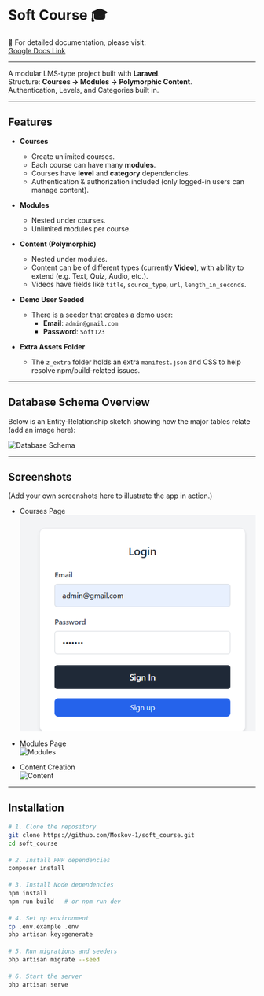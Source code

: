 # Soft Course 🎓

📄 For detailed documentation, please visit:  
[Google Docs Link](https://docs.google.com/document/d/1FP5s-sI_pZK77Wj_PrvnBFeeO8xUgKsymHRq46jwEyw/edit?usp=sharing)

---

A modular LMS-type project built with **Laravel**.  
Structure: **Courses → Modules → Polymorphic Content**.  
Authentication, Levels, and Categories built in.  

---

## Features

- **Courses**  
  - Create unlimited courses.  
  - Each course can have many **modules**.  
  - Courses have **level** and **category** dependencies.  
  - Authentication & authorization included (only logged-in users can manage content).  

- **Modules**  
  - Nested under courses.  
  - Unlimited modules per course.  

- **Content (Polymorphic)**  
  - Nested under modules.  
  - Content can be of different types (currently **Video**), with ability to extend (e.g. Text, Quiz, Audio, etc.).  
  - Videos have fields like `title`, `source_type`, `url`, `length_in_seconds`.  

- **Demo User Seeded**  
  - There is a seeder that creates a demo user:  
    - **Email**: `admin@gmail.com`  
    - **Password**: `Soft123`  

- **Extra Assets Folder**  
  - The `z_extra` folder holds an extra `manifest.json` and CSS to help resolve npm/build-related issues.  

---

## Database Schema Overview  

Below is an Entity-Relationship sketch showing how the major tables relate (add an image here):  

![Database Schema](docs/images/schema.png)  

---

## Screenshots  

(Add your own screenshots here to illustrate the app in action.)  

- Courses Page  
  ![Courses](z_extra/images/0.png)  

- Modules Page  
  ![Modules](docs/images/1.png)  

- Content Creation  
  ![Content](docs/images/2.png)  

---

## Installation

```bash
# 1. Clone the repository
git clone https://github.com/Moskov-1/soft_course.git
cd soft_course

# 2. Install PHP dependencies
composer install

# 3. Install Node dependencies
npm install
npm run build   # or npm run dev

# 4. Set up environment
cp .env.example .env
php artisan key:generate

# 5. Run migrations and seeders
php artisan migrate --seed

# 6. Start the server
php artisan serve
